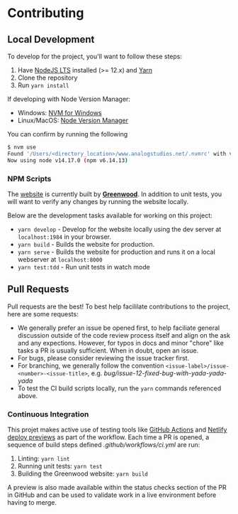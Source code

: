 # Contributing

## Local Development

To develop for the project, you'll want to follow these steps:

1. Have [NodeJS LTS](https://nodejs.org) installed (>= 12.x) and [Yarn](https://yarnpkg.com/)
1. Clone the repository
1. Run `yarn install`

If developing with Node Version Manager:

- Windows: [NVM for Windows](https://github.com/coreybutler/nvm-windows/releases)
- Linux/MacOS: [Node Version Manager](https://github.com/nvm-sh/nvm)

You can confirm by running the following

```sh
$ nvm use
Found '/Users/<directory_location>/www.analogstudios.net/.nvmrc' with version <14.17.0>
Now using node v14.17.0 (npm v6.14.13)
```

### NPM Scripts

The [website](https://www.analogstudios.net/) is currently built by [**Greenwood**](https://www.greenwoodjs.io). In addition to unit tests, you will want to verify any changes by running the website locally.

Below are the development tasks available for working on this project:

- `yarn develop` - Develop for the website locally using the dev server at `localhost:1984` in your browser.
- `yarn build` - Builds the website for production.
- `yarn serve` - Builds the website for production and runs it on a local webserver at `localhost:8000`
- `yarn test:tdd` - Run unit tests in watch mode

## Pull Requests

Pull requests are the best! To best help facililate contributions to the project, here are some requests:

- We generally prefer an issue be opened first, to help faciliate general discussion outside of the code review process itself and align on the ask and any expections. However, for typos in docs and minor "chore" like tasks a PR is usually sufficient. When in doubt, open an issue.
- For bugs, please consider reviewing the issue tracker first.
- For branching, we generally follow the convention `<issue-label>/issue-<number>-<issue-title>`, e.g. _bug/issue-12-fixed-bug-with-yada-yada-yada_
- To test the CI build scripts locally, run the `yarn` commands referenced above.

### Continuous Integration

This projet makes active use of testing tools like [GitHub Actions](https://github.com/features/actions) and [Netlify deploy previews](https://www.netlify.com/blog/2016/07/20/introducing-deploy-previews-in-netlify/) as part of the workflow. Each time a PR is opened, a sequence of build steps defined _.github/workflows/ci.yml_ are run:

1. Linting: `yarn lint`
1. Running unit tests: `yarn test`
1. Building the Greenwood website: `yarn build`

A preview is also made available within the status checks section of the PR in GitHub and can be used to validate work in a live environment before having to merge.
